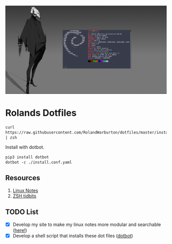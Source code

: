 ![heading](https://github.com/RolandWarburton/dotfiles/raw/master/Media/heading.png  "heading")

# Rolands Dotfiles

```none
curl https://raw.githubusercontent.com/RolandWarburton/dotfiles/master/install.sh | zsh
```

Install with dotbot.

```none
pip3 install dotbot
dotbot -c ./install.conf.yaml
```

## Resources

1. [Linux Notes](https://blog.rolandw.dev/notes/linux/)
2. [ZSH tidbits](http://zzapper.co.uk/zshtips.html)

## TODO List

* [x] Develop my site to make my linux notes more modular and searchable ([here!](https://blog.rolandw.dev/notes/linux))
* [x] Develop a shell script that installs these dot files ([dotbot](https://github.com/anishathalye/dotbot))
